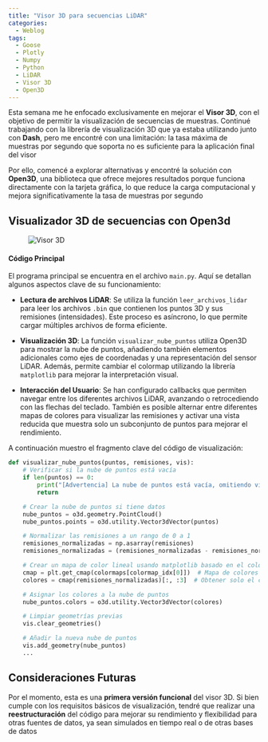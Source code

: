 ```yaml
---
title: "Visor 3D para secuencias LiDAR"
categories:
  - Weblog
tags:
  - Goose
  - Plotly
  - Numpy
  - Python
  - LiDAR
  - Visor 3D
  - Open3D
---
```


Esta semana me he enfocado exclusivamente en mejorar el **Visor 3D**, con el objetivo de permitir la visualización de secuencias de muestras. Continué trabajando con la librería de visualización 3D que ya estaba utilizando junto con **Dash**, pero me encontré con una limitación: la tasa máxima de muestras por segundo que soporta no es suficiente para la aplicación final del visor

Por ello, comencé a explorar alternativas y encontré la solución con **Open3D**, una biblioteca que ofrece mejores resultados porque funciona directamente con la tarjeta gráfica, lo que reduce la carga computacional y mejora significativamente la tasa de muestras por segundo

## Visualizador 3D de secuencias con Open3d

<figure class="align-center" style="max-width: 100%">
  <img src="{{ site.url }}{{ site.baseurl }}/assets/images/visor_secuencias.gif" alt="Visor 3D">
</figure>

#### Código Principal

El programa principal se encuentra en el archivo `main.py`. Aquí se detallan algunos aspectos clave de su funcionamiento:

- **Lectura de archivos LiDAR**: Se utiliza la función `leer_archivos_lidar` para leer los archivos `.bin` que contienen los puntos 3D y sus remisiones (intensidades). Este proceso es asíncrono, lo que permite cargar múltiples archivos de forma eficiente.

- **Visualización 3D**: La función `visualizar_nube_puntos` utiliza Open3D para mostrar la nube de puntos, añadiendo también elementos adicionales como ejes de coordenadas y una representación del sensor LiDAR. Además, permite cambiar el colormap utilizando la librería `matplotlib` para mejorar la interpretación visual.

- **Interacción del Usuario**: Se han configurado callbacks que permiten navegar entre los diferentes archivos LiDAR, avanzando o retrocediendo con las flechas del teclado. También es posible alternar entre diferentes mapas de colores para visualizar las remisiones y activar una vista reducida que muestra solo un subconjunto de puntos para mejorar el rendimiento.

A continuación muestro el fragmento clave del código de visualización:

```python
def visualizar_nube_puntos(puntos, remisiones, vis):
    # Verificar si la nube de puntos está vacía
    if len(puntos) == 0:
        print("[Advertencia] La nube de puntos está vacía, omitiendo visualización.")
        return

    # Crear la nube de puntos si tiene datos
    nube_puntos = o3d.geometry.PointCloud()
    nube_puntos.points = o3d.utility.Vector3dVector(puntos)

    # Normalizar las remisiones a un rango de 0 a 1
    remisiones_normalizadas = np.asarray(remisiones)
    remisiones_normalizadas = (remisiones_normalizadas - remisiones_normalizadas.min()) / (remisiones_normalizadas.max() - remisiones_normalizadas.min())

    # Crear un mapa de color lineal usando matplotlib basado en el colormap actual
    cmap = plt.get_cmap(colormaps[colormap_idx[0]])  # Mapa de colores actual
    colores = cmap(remisiones_normalizadas)[:, :3]  # Obtener solo el canal RGB

    # Asignar los colores a la nube de puntos
    nube_puntos.colors = o3d.utility.Vector3dVector(colores)

    # Limpiar geometrías previas
    vis.clear_geometries()

    # Añadir la nueva nube de puntos
    vis.add_geometry(nube_puntos)
    ...
```

## Consideraciones Futuras

Por el momento, esta es una **primera versión funcional** del visor 3D. Si bien cumple con los requisitos básicos de visualización, tendré que realizar una **reestructuración** del código para mejorar su rendimiento y flexibilidad para otras fuentes de datos, ya sean simulados en tiempo real o de otras bases de datos

